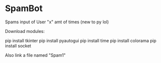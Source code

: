 # SpamBot
Spams input of User "x" amt of times (new to py lol)


Download modules:

pip install tkinter
pip install pyautogui
pip install time
pip install colorama
pip install socket

Also link a file named "Spam1"
